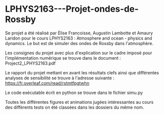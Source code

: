 # LPHYS2163---Projet-ondes-de-Rossby

Se projet a été réalisé par Élise Francoisse, Augustin Lambotte et Amaury Laridon pour le cours LPHYS2163 : Atmosphere and ocean - physics and dynamics. 
Le but est de simuler des ondes de Rossby dans l'atmosphère. 

Les consignes du projet avec plus d'explication sur le cadre imposé pour l'implémentation numérique se trouve dans le document : Project2_LPHYS2163.pdf

Le rapport du projet mettant en avant les résultats clefs ainsi que différentes analyses de sensibilité se trouve à l'adresse suivante : https://fr.overleaf.com/read/rstmtfpgtwhn

Le code exécutable écrit en python se trouve dans le fichier simu.py

Toutes les différentes figures et animations jugées intéressantes au cours des différents tests on été classées dans les dossiers du même nom. 


